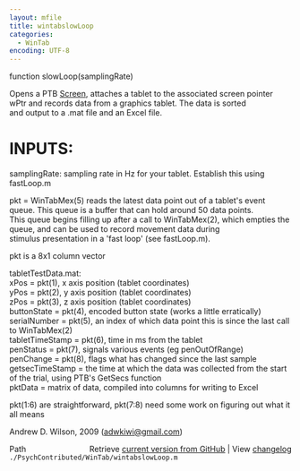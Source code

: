 ```yaml
---
layout: mfile
title: wintabslowLoop
categories:
  - WinTab
encoding: UTF-8
---
```


 function slowLoop(samplingRate)  

 Opens a PTB [Screen](/docs/Screen), attaches a tablet to the associated screen pointer wPtr and records data from a graphics tablet. The data is sorted  
 and output to a .mat file and an Excel file.  

#  INPUTS:  
 samplingRate: sampling rate in Hz for your tablet. Establish this using fastLoop.m  

 pkt = WinTabMex(5) reads the latest data point out of a tablet's event queue. This queue is a buffer that can hold around 50 data points.  
 This queue begins filling up after a call to WinTabMex(2), which empties the queue, and can be used to record movement data during  
 stimulus presentation in a 'fast loop' (see fastLoop.m).  

 pkt is a 8x1 column vector  

 tabletTestData.mat:  
           xPos                = pkt(1), x axis position (tablet coordinates)  
           yPos                = pkt(2), y axis position (tablet coordinates)  
           zPos                = pkt(3), z axis position (tablet coordinates)  
           buttonState         = pkt(4), encoded button state (works a little erratically)  
           serialNumber        = pkt(5), an index of which data point this is since the last call to WinTabMex(2)  
           tabletTimeStamp     = pkt(6), time in ms from the tablet  
           penStatus           = pkt(7), signals various events (eg penOutOfRange)  
           penChange           = pkt(8), flags what has changed since the last sample  
           getsecTimeStamp     = the time at which the data was collected from the start of the trial, using PTB's GetSecs function  
           pktData             = matrix of data, compiled into columns for writing to Excel  

pkt(1:6) are straightforward, pkt(7:8) need some work on figuring out what it all means  

Andrew D. Wilson, 2009 (adwkiwi@gmail.com)  


<div class="code_header" style="text-align:right;">
  <span style="float:left;">Path&nbsp;&nbsp;</span> <span class="counter">Retrieve <a href=
  "https://raw.github.com/Psychtoolbox-3/Psychtoolbox-3/beta/./PsychContributed/WinTab/wintabslowLoop.m">current version from GitHub</a> | View <a href=
  "https://github.com/Psychtoolbox-3/Psychtoolbox-3/commits/beta/./PsychContributed/WinTab/wintabslowLoop.m">changelog</a></span>
</div>
<div class="code">
  <code>./PsychContributed/WinTab/wintabslowLoop.m</code>
</div>
